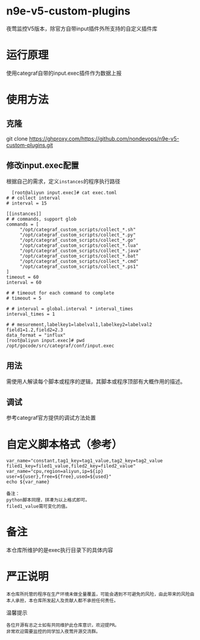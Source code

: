# n9e-v5-custom-plugins

夜莺监控V5版本，除官方自带input插件外所支持的自定义插件库

# 运行原理
使用categraf自带的input.exec插件作为数据上报

# 使用方法
## 克隆
git clone https://ghproxy.com/https://github.com/nondevops/n9e-v5-custom-plugins.git

## 修改input.exec配置
根据自己的需求，定义```instances```的程序执行路径
``` shell
  [root@aliyun input.exec]# cat exec.toml
# # collect interval
# interval = 15

[[instances]]
# # commands, support glob
commands = [
     "/opt/categraf_custom_scripts/collect_*.sh"
     "/opt/categraf_custom_scripts/collect_*.py"
     "/opt/categraf_custom_scripts/collect_*.go"
     "/opt/categraf_custom_scripts/collect_*.lua"
     "/opt/categraf_custom_scripts/collect_*.java"
     "/opt/categraf_custom_scripts/collect_*.bat"
     "/opt/categraf_custom_scripts/collect_*.cmd"
     "/opt/categraf_custom_scripts/collect_*.ps1"
]
timeout = 60
interval = 60

# # timeout for each command to complete
# timeout = 5

# # interval = global.interval * interval_times
interval_times = 1

# # mesurement,labelkey1=labelval1,labelkey2=labelval2 field1=1.2,field2=2.3
data_format = "influx"
[root@aliyun input.exec]# pwd
/opt/gocode/src/categraf/conf/input.exec
```
## 用法
需使用人解读每个脚本或程序的逻辑，其脚本或程序顶部有大概作用的描述。

## 调试
参考categraf官方提供的调试方法处置

# 自定义脚本格式（参考）
``` shell
var_name="constant,tag1_key=tag1_value,tag2_key=tag2_value filed1_key=filed1_value,filed2_key=filed2_value"
var_name="cpu,region=aliyun,ip=${ip} user=${user},free=${free},used=${used}"
echo ${var_name}

备注：
python脚本同理，拼凑为以上格式即可。
filed1_value需可变化的值。
```

# 备注
本仓库所维护的是exec执行目录下的具体内容

# 严正说明
```
本仓库所托管的程序在生产环境未做全量覆盖，可能会遇到不可避免的风险，由此带来的风险由本人承担，本仓库所发起人及贡献人都不承担任何责任。
```
温馨提示
```
各位开源有志之士如有共同维护此仓库意识，欢迎提PR。
非常欢迎需要监控的同学加入夜莺开源交流群。
```

